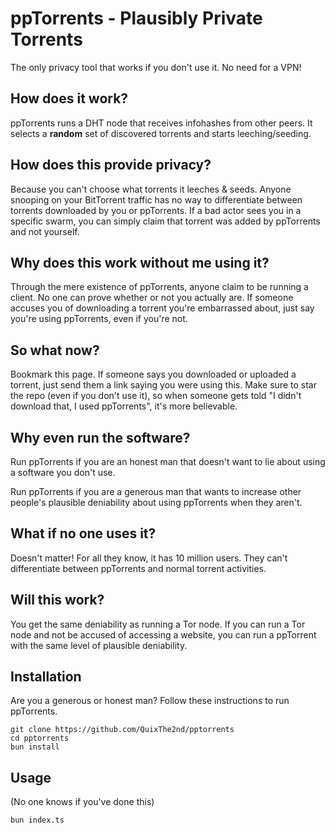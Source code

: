 # ppTorrents - Plausibly Private Torrents
The only privacy tool that works if you don't use it. No need for a VPN!

## How does it work?
ppTorrents runs a DHT node that receives infohashes from other peers. It selects a **random** set of discovered torrents and starts leeching/seeding.

## How does this provide privacy?
Because you can't choose what torrents it leeches & seeds. Anyone snooping on your BitTorrent traffic has no way to differentiate between torrents downloaded by you or ppTorrents. If a bad actor sees you in a specific swarm, you can simply claim that torrent was added by ppTorrents and not yourself.

## Why does this work without me using it?
Through the mere existence of ppTorrents, anyone claim to be running a client. No one can prove whether or not you actually are. If someone accuses you of downloading a torrent you're embarrassed about, just say you're using ppTorrents, even if you're not.

## So what now?
Bookmark this page. If someone says you downloaded or uploaded a torrent, just send them a link saying you were using this. Make sure to star the repo (even if you don't use it), so when someone gets told "I didn't download that, I used ppTorrents", it's more believable.

## Why even run the software?
Run ppTorrents if you are an honest man that doesn't want to lie about using a software you don't use.

Run ppTorrents if you are a generous man that wants to increase other people's plausible deniability about using ppTorrents when they aren't.

## What if no one uses it?
Doesn't matter! For all they know, it has 10 million users. They can't differentiate between ppTorrents and normal torrent activities.

## Will this work?
You get the same deniability as running a Tor node. If you can run a Tor node and not be accused of accessing a website, you can run a ppTorrent with the same level of plausible deniability.

## Installation
Are you a generous or honest man? Follow these instructions to run ppTorrents.
```
git clone https://github.com/QuixThe2nd/pptorrents
cd pptorrents
bun install
```

## Usage
(No one knows if you've done this)
```
bun index.ts
```
